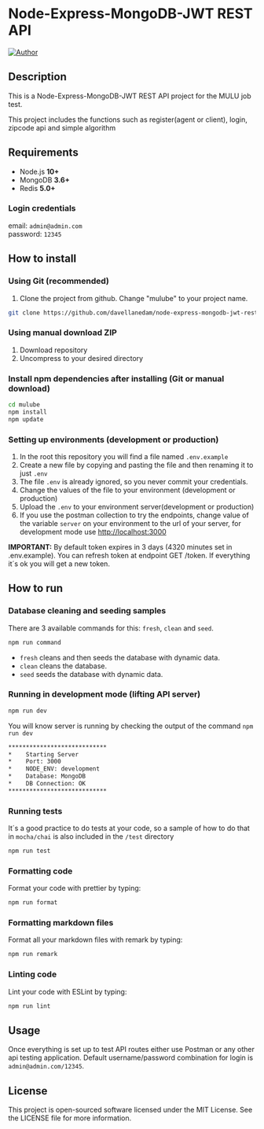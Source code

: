 # Node-Express-MongoDB-JWT REST API 

[![Author](http://img.shields.io/badge/author-@davellanedam-blue.svg?style=flat-square)](https://www.linkedin.com/in/chungang-li-a1643b1b9)

## Description

This is a Node-Express-MongoDB-JWT REST API project for the MULU job test.

This project includes the functions such as register(agent or client), login, zipcode api and simple algorithm

## Requirements

-   Node.js **10+**
-   MongoDB **3.6+**
-   Redis **5.0+**

### Login credentials

email: `admin@admin.com`  
password: `12345`

## How to install

### Using Git (recommended)

1.  Clone the project from github. Change "mulube" to your project name.

```bash
git clone https://github.com/davellanedam/node-express-mongodb-jwt-rest-api-skeleton.git ./mulube
```

### Using manual download ZIP

1.  Download repository
2.  Uncompress to your desired directory

### Install npm dependencies after installing (Git or manual download)

```bash
cd mulube
npm install
npm update
```

### Setting up environments (development or production)

1.  In the root this repository you will find a file named `.env.example`
2.  Create a new file by copying and pasting the file and then renaming it to just `.env`
3.  The file `.env` is already ignored, so you never commit your credentials.
4.  Change the values of the file to your environment (development or production)
5.  Upload the `.env` to your environment server(development or production)
6.  If you use the postman collection to try the endpoints, change value of the variable `server` on your environment to the url of your server, for development mode use <http://localhost:3000>

**IMPORTANT:** By default token expires in 3 days (4320 minutes set in .env.example). You can refresh token at endpoint GET /token. If everything it´s ok you will get a new token.

## How to run

### Database cleaning and seeding samples

There are 3 available commands for this: `fresh`, `clean` and `seed`.

```bash
npm run command
```

-   `fresh` cleans and then seeds the database with dynamic data.
-   `clean` cleans the database.
-   `seed` seeds the database with dynamic data.

### Running in development mode (lifting API server)

```bash
npm run dev
```

You will know server is running by checking the output of the command `npm run dev`

```bash
****************************
*    Starting Server
*    Port: 3000
*    NODE_ENV: development
*    Database: MongoDB
*    DB Connection: OK
****************************
```

### Running tests

It´s a good practice to do tests at your code, so a sample of how to do that in `mocha/chai` is also included in the `/test` directory

```bash
npm run test
```

### Formatting code

Format your code with prettier by typing:

```bash
npm run format
```

### Formatting markdown files

Format all your markdown files with remark by typing:

```bash
npm run remark
```

### Linting code

Lint your code with ESLint by typing:

```bash
npm run lint
```

## Usage

Once everything is set up to test API routes either use Postman or any other api testing application. Default username/password combination for login is `admin@admin.com/12345`.

## License

This project is open-sourced software licensed under the MIT License. See the LICENSE file for more information.
